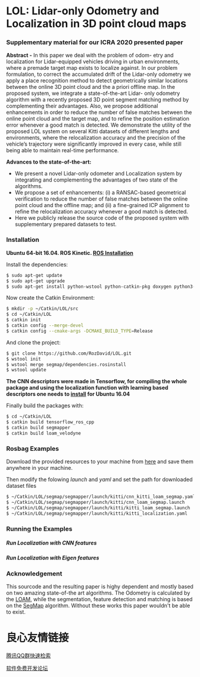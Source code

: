 # LOL: Lidar-only  Odometry  and  Localization  in  3D  point  cloud  maps
### Supplementary material for our ICRA 2020 presented paper 


**Abstract -** In this paper we deal with the problem of odom-
etry  and  localization  for  Lidar-equipped  vehicles  driving  in
urban  environments,  where  a  premade  target  map  exists  to
localize  against.  In  our  problem  formulation,  to  correct  the
accumulated drift of the Lidar-only odometry we apply a place
recognition  method  to  detect  geometrically  similar  locations
between the online 3D point cloud and the a priori offline map.
In  the  proposed  system,  we  integrate  a  state-of-the-art  Lidar-
only  odometry  algorithm  with  a  recently  proposed  3D  point
segment matching method by complementing their advantages.
Also,  we  propose  additional  enhancements  in  order  to  reduce
the  number  of  false  matches  between  the  online  point  cloud
and   the   target   map,   and   to   refine   the   position   estimation
error whenever a good match is detected. We demonstrate the
utility of the proposed LOL system on several Kitti datasets of
different  lengths  and  environments,  where  the  relocalization
accuracy  and  the  precision  of  the  vehicle’s  trajectory  were
significantly  improved  in  every  case,  while  still  being  able  to
maintain  real-time  performance.


 
     
 

**Advances to the state-of-the-art:**
  - We present a novel Lidar-only odometer and Localization system by integrating and complementing the advantages of two state of the algorithms. 
  - We propose a set of enhancements: (i) a RANSAC-based geometrical verification to reduce the number of false 
    matches between the online point cloud and the offline map; and (ii) a fine-grained ICP alignment to refine the relocalization accuracy whenever a good match is detected.
  - Here we publicly release the source code of the proposed system with supplementary prepared datasets to test.

### Installation
**Ubuntu 64-bit 16.04. ROS Kinetic. [ROS Installation](http://wiki.ros.org/ROS/Installation)**

Install the dependencies:

```sh
$ sudo apt-get update
$ sudo apt-get upgrade
$ sudo apt-get install python-wstool python-catkin-pkg doxygen python3-pip python3-dev python-virtualenv dh-autoreconf python-catkin-tools
```

Now create the Catkin Environment:

```sh
$ mkdir -p ~/Catkin/LOL/src
$ cd ~/Catkin/LOL
$ catkin init
$ catkin config --merge-devel
$ catkin config --cmake-args -DCMAKE_BUILD_TYPE=Release
```
And clone the project:
```sh
$ git clone https://github.com/RozDavid/LOL.git
$ wstool init
$ wstool merge segmap/dependencies.rosinstall
$ wstool update
```

**The CNN descriptors were made in Tensorflow, for compiling the whole package and using the localization function with learning based descriptors one needs to [install](https://www.tensorflow.org/install/pip) for Ubuntu 16.04**

Finally build the packages with:
```sh
$ cd ~/Catkin/LOL
$ catkin build tensorflow_ros_cpp
$ catkin build segmapper
$ catkin build loam_velodyne
```

### Rosbag Examples

Download the provided resources to your machine from [here](google.com) and save them anywhere in your machine.

Then modify the folowing *launch* and *yaml* and set the path for downloaded dataset files
```sh
$ ~/Catkin/LOL/segmap/segmapper/launch/kitti/cnn_kitti_loam_segmap.yaml
$ ~/Catkin/LOL/segmap/segmapper/launch/kitti/cnn_loam_segmap.launch
$ ~/Catkin/LOL/segmap/segmapper/launch/kitti/kitti_loam_segmap.launch
$ ~/Catkin/LOL/segmap/segmapper/launch/kitti/kitti_localization.yaml
```

### Running the Examples
##### Run Localization with CNN features

##### Run Localization with Eigen features


### Acknowledgement
This sourcode and the resulting paper is highy dependent and mostly based on two amazing state-of-the art algorithms. 
The Odometry is calculated by the [LOAM](https://github.com/laboshinl/loam_velodyne), while the segmentation, feature detection and matching is based on the [SegMap](https://github.com/ethz-asl/segmap) algorithm. Without these works this paper wouldn't be able to exist. 




 # 良心友情链接

[腾讯QQ群快速检索](http://u.720life.cn/s/8cf73f7c)

[软件免费开发论坛](http://u.720life.cn/s/bbb01dc0)